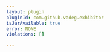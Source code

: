 ```yaml
---
layout: plugin
pluginId: com.github.vadeg.exhibitor
isJarAvailable: true
error: NONE
violations: []

---
```

